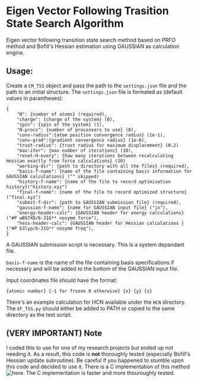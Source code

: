 # Eigen Vector Following Trasition State Search Algorithm
Eigen vector following transition state search method based on PRFO method and Bofill's Hessian estimation using GAUSSIAN as calculation engine.

## Usage:
Create a `CM_TSS` object and pass the path to the `settings.json` file and the path to an initial structure. The `settings.json` file is formated as (default values in parantheses):
```
{
    "N": {number of atoms} (required),
    "charge": {charge of the system} (0),
    "spin": {spin of the system} (1),
    "N-procs": {number of processors to use} (8),
    "conv-radius":{atom position convergence radius} (1e-1),
    "conv-grad":{gradient convergence radius} (1e-6),
    "trust-radius": {trust radius for maximum displacement} (0.2)
    "max-iter": {max number of iterations} (10),
    "reset-H-every": {how many iterations between recalculating Hessian exactly from force calculations} (20)
    "working-dir": {path to directory with all the files} (required),
    "basis-f-name": {name of the file containing basis information for GAUSSIAN calculations} ("" skipped)
    "history-f-name": {name of the file to record optimization history}("history.xyz")
    "final-f-name": {name of the file to record optimized structure}("final.xyz")
    "submit-f-dir": {path to GAUSSIAN submission file} (required),
    "gaussian-f-name": {name for GAUSSIAN input file} ("in"), 
    "energy-header-calc": {GAUSSIAN header for energy calculations} ("#P wB97XD/6-31G** nosymm force"),
    "hess-header-calc": {GAUSSIAN header for Hessian calculations } ("#P b3lyp/6-31G** nosymm freq"),
}
```
A GAUSSIAN submission script is necessary. This is a system depandant file.

`basis-f-name` is the name of the file containing basis specifications if necessary and will be added to the bottom of the GAUSSIAN input file.

Input coordinates file should have the format:
```
{atomic number} {-1 for frozen 0 otherwise} {x} {y} {z}
```

There's an example calculation for HCN available under the `HCN` directory. The `EF_TSS.py` should either be added to PATH or copied to the same directory as the test script.

## (__VERY IMPORTANT__) Note
I coded this to use for one of my research projects but ended up not needing it. As a result, this code is __not__ thoroughly tested (especially Bofill's Hessian update subroutine). Be careful if you happened to stumble upon this code and decided to use it. There is a C implementation of this method ![here](https://gitlab.engr.illinois.edu/double-dagger/ef-tss). The C implementation is faster and more thouroughly tested.
